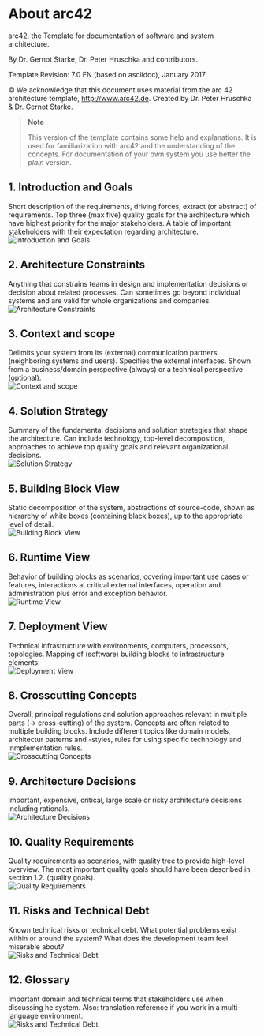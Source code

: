 # About arc42
 
arc42, the Template for documentation of software and system
architecture.

By Dr. Gernot Starke, Dr. Peter Hruschka and contributors.

Template Revision: 7.0 EN (based on asciidoc), January 2017

© We acknowledge that this document uses material from the arc 42
architecture template, <http://www.arc42.de>. Created by Dr. Peter
Hruschka & Dr. Gernot Starke.

> **Note**
>
> This version of the template contains some help and explanations. It
> is used for familiarization with arc42 and the understanding of the
> concepts. For documentation of your own system you use better the
> *plain* version.  


## 1. Introduction and Goals 
Short description of the requirements, driving forces, extract (or abstract) of requirements. Top three (max five) quality goals for the architecture which have highest priority for the major stakeholders. A table of important stakeholders with their expectation regarding architecture.   
![Introduction and Goals](images/01-intro-and-goals.png)


## 2. Architecture Constraints 
Anything that constrains teams in design and implementation decisions or decision about related processes. Can sometimes go beyond individual systems and are valid for whole organizations and companies.   
![Architecture Constraints](images/02-constraints-overview.png)

## 3. Context and scope 
Delimits your system from its (external) communication partners (neighboring systems and users). Specifies the external interfaces. Shown from a business/domain perspective (always) or a technical perspective (optional).   
![Context and scope](images/03-context-overview.png)

## 4. Solution Strategy 
Summary of the fundamental decisions and solution strategies that shape the architecture. Can include technology, top-level decomposition, approaches to achieve top quality goals and relevant organizational decisions.   
![Solution Strategy](images/04-solution-strategy-overview.png)

## 5. Building Block View 
Static decomposition of the system, abstractions of source-code, shown as hierarchy of white boxes (containing black boxes), up to the appropriate level of detail.   
![Building Block View](images/05-building-block-overview.png)

## 6. Runtime View 
Behavior of building blocks as scenarios, covering important use cases or features, interactions at critical external interfaces, operation and administration plus error and exception behavior.   
![Runtime View](images/06-runtime-overview.png)

## 7. Deployment View 
Technical infrastructure with environments, computers, processors, topologies. Mapping of (software) building blocks to infrastructure elements.    
![Deployment View](images/07-deployment-overview.png)
  
## 8. Crosscutting Concepts
Overall, principal regulations and solution approaches relevant in multiple parts (→ cross-cutting) of the system. Concepts are often related to multiple building blocks. Include different topics like domain models, architectur patterns and -styles, rules for using specific technology and inmplementation rules.  
![Crosscutting Concepts](images/08-concepts-overview.png)

## 9. Architecture Decisions 
Important, expensive, critical, large scale or risky architecture decisions including rationals.   
![Architecture Decisions](images/09-decision-overview.png)

## 10. Quality Requirements 
Quality requirements as scenarios, with quality tree to provide high-level overview. The most important quality goals should have been described in section 1.2. (quality goals).     
![Quality Requirements](images/10-q-scenario-overview.png)

## 11. Risks and Technical Debt 
Known technical risks or technical debt. What potential problems exist within or around the system? What does the development team feel miserable about?   
![Risks and Technical Debt](images/11-risk-overview.png)

## 12. Glossary 
Important domain and technical terms that stakeholders use when discussing he system. Also: translation reference if you work in a multi-language environment.  
![Risks and Technical Debt](images/12-glossary-overview.png)  
